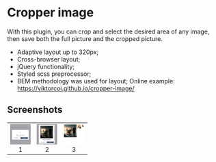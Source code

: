 # Cropper image
With this plugin, you can crop and select the desired area of any image, then save both the full picture and the cropped picture.
- Adaptive layout up to 320px;
- Cross-browser layout;
- jQuery functionality;
- Styled scss preprocessor;
- BEM methodology was used for layout;
Online example: https://viktorcoi.github.io/cropper-image/
## Screenshots
<table width="100" align="center">
    <td width="33%" align="center">
        <img src="./screenshot_0.png" width="48" height="48" alt="css3"/>
        <br>1
    </td>
    <td align="center">
        <img src="./screenshot_1.png" width="48" height="48" alt="sass">
        <br>2
    </td>
    <td align="center">
        <img src="./screenshot_2.png" width="48" height="48" alt="scss">
        <br>3
    </td>
</table>
